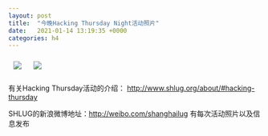 ```yaml
---
layout: post
title:  "今晚Hacking Thursday Night活动照片"
date:   2021-01-14 13:19:35 +0000
categories: h4
---
```


[<img src='/res2021q1/l114.h4/l114_1953_5400+08.1920p.jpg' style='margin:10px'>](/res2021q1/l114.h4/l114_1953_5400+08.JPG)
[<img src='/res2021q1/l114.h4/l114_2021_1900+08.1920p.jpg' style='margin:10px'>](/res2021q1/l114.h4/l114_2021_1900+08.JPG)

有关Hacking Thursday活动的介绍：
http://www.shlug.org/about/#hacking-thursday

SHLUG的新浪微博地址：http://weibo.com/shanghailug 有每次活动照片以及信息发布


